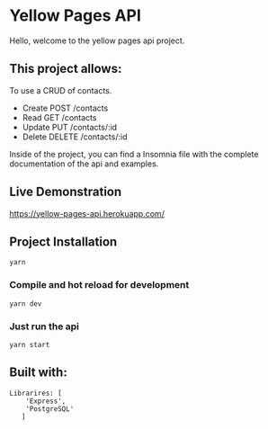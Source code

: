 # Yellow Pages API

Hello, welcome to the yellow pages api project.

## This project allows:

To use a CRUD of contacts.

- Create POST /contacts
- Read GET /contacts
- Update PUT /contacts/:id
- Delete DELETE /contacts/:id

Inside of the project, you can find a Insomnia file with the complete documentation of the api and examples.

## Live Demonstration
https://yellow-pages-api.herokuapp.com/

## Project Installation

```
yarn
```

### Compile and hot reload for development

```
yarn dev
```

### Just run the api

```
yarn start
```

## Built with:

```
Librarires: [
    'Express',
    'PostgreSQL'
   ]
```

